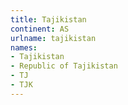 ```yaml
---
title: Tajikistan
continent: AS
urlname: tajikistan
names:
- Tajikistan
- Republic of Tajikistan
- TJ
- TJK
---
```


